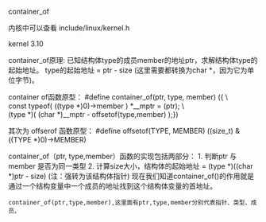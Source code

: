 container_of

内核中可以查看
include/linux/kernel.h 

kernel 3.10


container_of原理:
已知结构体type的成员member的地址ptr，求解结构体type的起始地址。
type的起始地址 = ptr - size      (这里需要都转换为char *，因为它为单位字节)。

container of函数原型：
#define container_of(ptr, type, member) ({              \         
const typeof( ((type *)0)->member ) *__mptr = (ptr);    \         
(type *)( (char *)__mptr - offsetof(type,member) );})

其次为 offserof 函数原型：
#define offsetof(TYPE, MEMBER) ((size_t) &((TYPE *)0)->MEMBER)

container_of（ptr, type,member）函数的实现包括两部分：
           1.  判断ptr 与 member 是否为同一类型
           2.  计算size大小，结构体的起始地址 = (type *)((char *)ptr - size)   (注：强转为该结构体指针)
    现在我们知道container_of()的作用就是通过一个结构变量中一个成员的地址找到这个结构体变量的首地址。

    container_of(ptr,type,member),这里面有ptr,type,member分别代表指针、类型、成员。
